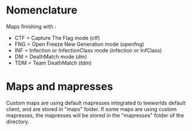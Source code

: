 # Nomenclature

Maps finishing with :
- CTF = Capture The Flag mode (ctf)
- FNG = Open Freeze New Generation mode (openfng)
- INF = Infection or InfectionClass mode (infection or InfClass)
- DM = DeathMatch mode (dm)
- TDM = Team DeathMatch (tdm)

# Maps and mapresses

Custom maps are using default mapresses integrated to teeworlds default client, and are stored in "maps" folder.
If some maps are using custom mapresses, the mapresses will be stored in the "mapresses" folder of the directory.
